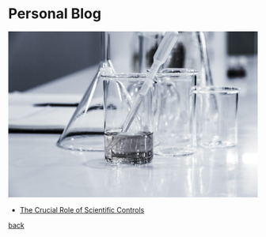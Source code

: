 # Personal Blog

![Blog Banner](./Img_D/blog_banner.jpg)

* [The Crucial Role of Scientific Controls](./scientific-controls.md)

[back](./)
